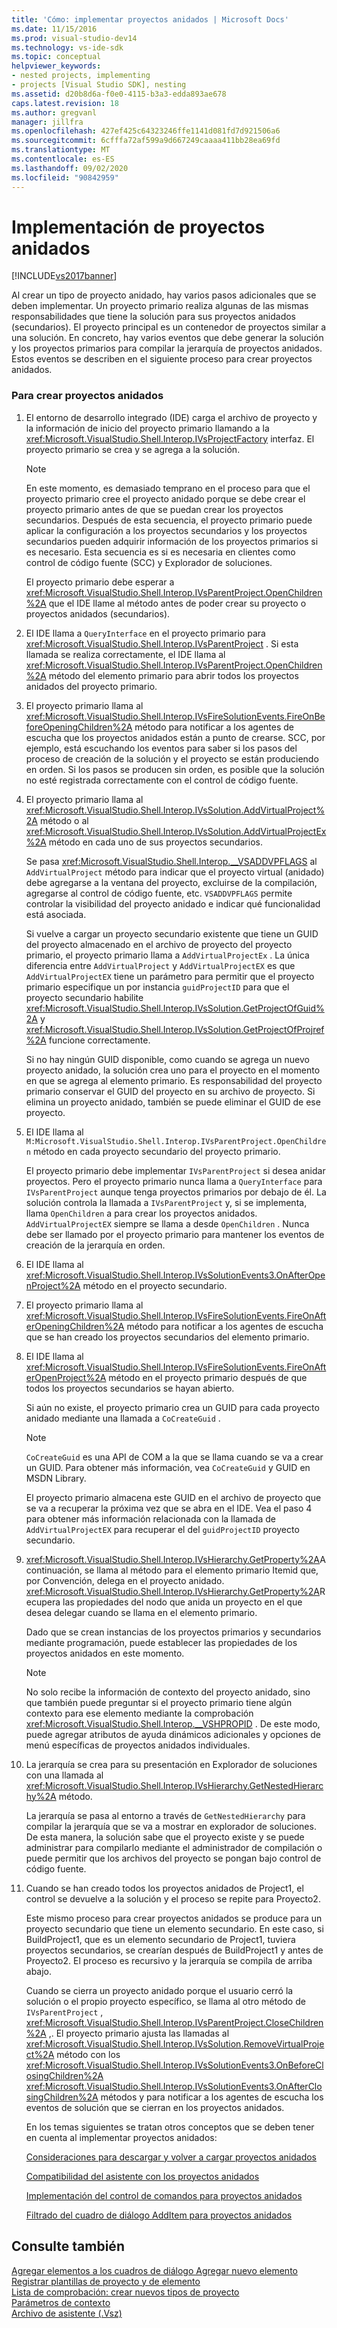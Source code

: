 ```yaml
---
title: 'Cómo: implementar proyectos anidados | Microsoft Docs'
ms.date: 11/15/2016
ms.prod: visual-studio-dev14
ms.technology: vs-ide-sdk
ms.topic: conceptual
helpviewer_keywords:
- nested projects, implementing
- projects [Visual Studio SDK], nesting
ms.assetid: d20b8d6a-f0e0-4115-b3a3-edda893ae678
caps.latest.revision: 18
ms.author: gregvanl
manager: jillfra
ms.openlocfilehash: 427ef425c64323246ffe1141d081fd7d921506a6
ms.sourcegitcommit: 6cfffa72af599a9d667249caaaa411bb28ea69fd
ms.translationtype: MT
ms.contentlocale: es-ES
ms.lasthandoff: 09/02/2020
ms.locfileid: "90842959"
---
```

# <a name="how-to-implement-nested-projects"></a>Implementación de proyectos anidados
[!INCLUDE[vs2017banner](../../includes/vs2017banner.md)]

Al crear un tipo de proyecto anidado, hay varios pasos adicionales que se deben implementar. Un proyecto primario realiza algunas de las mismas responsabilidades que tiene la solución para sus proyectos anidados (secundarios). El proyecto principal es un contenedor de proyectos similar a una solución. En concreto, hay varios eventos que debe generar la solución y los proyectos primarios para compilar la jerarquía de proyectos anidados. Estos eventos se describen en el siguiente proceso para crear proyectos anidados.  
  
### <a name="to-create-nested-projects"></a>Para crear proyectos anidados  
  
1. El entorno de desarrollo integrado (IDE) carga el archivo de proyecto y la información de inicio del proyecto primario llamando a la <xref:Microsoft.VisualStudio.Shell.Interop.IVsProjectFactory> interfaz. El proyecto primario se crea y se agrega a la solución.  
  
   > [!NOTE]
   > En este momento, es demasiado temprano en el proceso para que el proyecto primario cree el proyecto anidado porque se debe crear el proyecto primario antes de que se puedan crear los proyectos secundarios. Después de esta secuencia, el proyecto primario puede aplicar la configuración a los proyectos secundarios y los proyectos secundarios pueden adquirir información de los proyectos primarios si es necesario. Esta secuencia es si es necesaria en clientes como control de código fuente (SCC) y Explorador de soluciones.  
  
    El proyecto primario debe esperar a <xref:Microsoft.VisualStudio.Shell.Interop.IVsParentProject.OpenChildren%2A> que el IDE llame al método antes de poder crear su proyecto o proyectos anidados (secundarios).  
  
2. El IDE llama a `QueryInterface` en el proyecto primario para <xref:Microsoft.VisualStudio.Shell.Interop.IVsParentProject> . Si esta llamada se realiza correctamente, el IDE llama al <xref:Microsoft.VisualStudio.Shell.Interop.IVsParentProject.OpenChildren%2A> método del elemento primario para abrir todos los proyectos anidados del proyecto primario.  
  
3. El proyecto primario llama al <xref:Microsoft.VisualStudio.Shell.Interop.IVsFireSolutionEvents.FireOnBeforeOpeningChildren%2A> método para notificar a los agentes de escucha que los proyectos anidados están a punto de crearse. SCC, por ejemplo, está escuchando los eventos para saber si los pasos del proceso de creación de la solución y el proyecto se están produciendo en orden. Si los pasos se producen sin orden, es posible que la solución no esté registrada correctamente con el control de código fuente.  
  
4. El proyecto primario llama al <xref:Microsoft.VisualStudio.Shell.Interop.IVsSolution.AddVirtualProject%2A> método o al <xref:Microsoft.VisualStudio.Shell.Interop.IVsSolution.AddVirtualProjectEx%2A> método en cada uno de sus proyectos secundarios.  
  
    Se pasa <xref:Microsoft.VisualStudio.Shell.Interop.__VSADDVPFLAGS> al `AddVirtualProject` método para indicar que el proyecto virtual (anidado) debe agregarse a la ventana del proyecto, excluirse de la compilación, agregarse al control de código fuente, etc. `VSADDVPFLAGS` permite controlar la visibilidad del proyecto anidado e indicar qué funcionalidad está asociada.  
  
    Si vuelve a cargar un proyecto secundario existente que tiene un GUID del proyecto almacenado en el archivo de proyecto del proyecto primario, el proyecto primario llama a `AddVirtualProjectEx` . La única diferencia entre `AddVirtualProject` y `AddVirtualProjectEX` es que `AddVirtualProjectEX` tiene un parámetro para permitir que el proyecto primario especifique un por instancia `guidProjectID` para que el proyecto secundario habilite <xref:Microsoft.VisualStudio.Shell.Interop.IVsSolution.GetProjectOfGuid%2A> y <xref:Microsoft.VisualStudio.Shell.Interop.IVsSolution.GetProjectOfProjref%2A> funcione correctamente.  
  
    Si no hay ningún GUID disponible, como cuando se agrega un nuevo proyecto anidado, la solución crea uno para el proyecto en el momento en que se agrega al elemento primario. Es responsabilidad del proyecto primario conservar el GUID del proyecto en su archivo de proyecto. Si elimina un proyecto anidado, también se puede eliminar el GUID de ese proyecto.  
  
5. El IDE llama al `M:Microsoft.VisualStudio.Shell.Interop.IVsParentProject.OpenChildren` método en cada proyecto secundario del proyecto primario.  
  
    El proyecto primario debe implementar `IVsParentProject` si desea anidar proyectos. Pero el proyecto primario nunca llama a `QueryInterface` para `IVsParentProject` aunque tenga proyectos primarios por debajo de él. La solución controla la llamada a `IVsParentProject` y, si se implementa, llama `OpenChildren` a para crear los proyectos anidados. `AddVirtualProjectEX` siempre se llama a desde `OpenChildren` . Nunca debe ser llamado por el proyecto primario para mantener los eventos de creación de la jerarquía en orden.  
  
6. El IDE llama al <xref:Microsoft.VisualStudio.Shell.Interop.IVsSolutionEvents3.OnAfterOpenProject%2A> método en el proyecto secundario.  
  
7. El proyecto primario llama al <xref:Microsoft.VisualStudio.Shell.Interop.IVsFireSolutionEvents.FireOnAfterOpeningChildren%2A> método para notificar a los agentes de escucha que se han creado los proyectos secundarios del elemento primario.  
  
8. El IDE llama al <xref:Microsoft.VisualStudio.Shell.Interop.IVsFireSolutionEvents.FireOnAfterOpenProject%2A> método en el proyecto primario después de que todos los proyectos secundarios se hayan abierto.  
  
    Si aún no existe, el proyecto primario crea un GUID para cada proyecto anidado mediante una llamada a `CoCreateGuid` .  
  
   > [!NOTE]
   > `CoCreateGuid` es una API de COM a la que se llama cuando se va a crear un GUID. Para obtener más información, vea `CoCreateGuid` y GUID en MSDN Library.  
  
    El proyecto primario almacena este GUID en el archivo de proyecto que se va a recuperar la próxima vez que se abra en el IDE. Vea el paso 4 para obtener más información relacionada con la llamada de `AddVirtualProjectEX` para recuperar el del `guidProjectID` proyecto secundario.  
  
9. <xref:Microsoft.VisualStudio.Shell.Interop.IVsHierarchy.GetProperty%2A>A continuación, se llama al método para el elemento primario Itemid que, por Convención, delega en el proyecto anidado. <xref:Microsoft.VisualStudio.Shell.Interop.IVsHierarchy.GetProperty%2A>Recupera las propiedades del nodo que anida un proyecto en el que desea delegar cuando se llama en el elemento primario.  
  
     Dado que se crean instancias de los proyectos primarios y secundarios mediante programación, puede establecer las propiedades de los proyectos anidados en este momento.  
  
    > [!NOTE]
    > No solo recibe la información de contexto del proyecto anidado, sino que también puede preguntar si el proyecto primario tiene algún contexto para ese elemento mediante la comprobación <xref:Microsoft.VisualStudio.Shell.Interop.__VSHPROPID> . De este modo, puede agregar atributos de ayuda dinámicos adicionales y opciones de menú específicas de proyectos anidados individuales.  
  
10. La jerarquía se crea para su presentación en Explorador de soluciones con una llamada al <xref:Microsoft.VisualStudio.Shell.Interop.IVsHierarchy.GetNestedHierarchy%2A> método.  
  
     La jerarquía se pasa al entorno a través de `GetNestedHierarchy` para compilar la jerarquía que se va a mostrar en explorador de soluciones. De esta manera, la solución sabe que el proyecto existe y se puede administrar para compilarlo mediante el administrador de compilación o puede permitir que los archivos del proyecto se pongan bajo control de código fuente.  
  
11. Cuando se han creado todos los proyectos anidados de Project1, el control se devuelve a la solución y el proceso se repite para Proyecto2.  
  
     Este mismo proceso para crear proyectos anidados se produce para un proyecto secundario que tiene un elemento secundario. En este caso, si BuildProject1, que es un elemento secundario de Project1, tuviera proyectos secundarios, se crearían después de BuildProject1 y antes de Proyecto2. El proceso es recursivo y la jerarquía se compila de arriba abajo.  
  
     Cuando se cierra un proyecto anidado porque el usuario cerró la solución o el propio proyecto específico, se llama al otro método de `IVsParentProject` , <xref:Microsoft.VisualStudio.Shell.Interop.IVsParentProject.CloseChildren%2A> ,. El proyecto primario ajusta las llamadas al <xref:Microsoft.VisualStudio.Shell.Interop.IVsSolution.RemoveVirtualProject%2A> método con los <xref:Microsoft.VisualStudio.Shell.Interop.IVsSolutionEvents3.OnBeforeClosingChildren%2A> <xref:Microsoft.VisualStudio.Shell.Interop.IVsSolutionEvents3.OnAfterClosingChildren%2A> métodos y para notificar a los agentes de escucha los eventos de solución que se cierran en los proyectos anidados.  
  
    En los temas siguientes se tratan otros conceptos que se deben tener en cuenta al implementar proyectos anidados:  
  
    [Consideraciones para descargar y volver a cargar proyectos anidados](../../extensibility/internals/considerations-for-unloading-and-reloading-nested-projects.md)  
  
    [Compatibilidad del asistente con los proyectos anidados](../../extensibility/internals/wizard-support-for-nested-projects.md)  
  
    [Implementación del control de comandos para proyectos anidados](../../extensibility/internals/implementing-command-handling-for-nested-projects.md)  
  
    [Filtrado del cuadro de diálogo AddItem para proyectos anidados](../../extensibility/internals/filtering-the-additem-dialog-box-for-nested-projects.md)  
  
## <a name="see-also"></a>Consulte también  
 [Agregar elementos a los cuadros de diálogo Agregar nuevo elemento](../../extensibility/internals/adding-items-to-the-add-new-item-dialog-boxes.md)   
 [Registrar plantillas de proyecto y de elemento](../../extensibility/internals/registering-project-and-item-templates.md)   
 [Lista de comprobación: crear nuevos tipos de proyecto](../../extensibility/internals/checklist-creating-new-project-types.md)   
 [Parámetros de contexto](../../extensibility/internals/context-parameters.md)   
 [Archivo de asistente (.Vsz)](../../extensibility/internals/wizard-dot-vsz-file.md)
